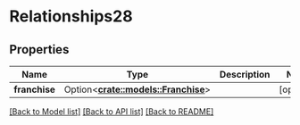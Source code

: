 # Relationships28

## Properties

Name | Type | Description | Notes
------------ | ------------- | ------------- | -------------
**franchise** | Option<[**crate::models::Franchise**](franchise.md)> |  | [optional]

[[Back to Model list]](../README.md#documentation-for-models) [[Back to API list]](../README.md#documentation-for-api-endpoints) [[Back to README]](../README.md)


